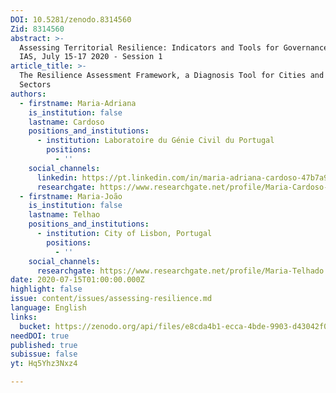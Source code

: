 ```yaml
---
DOI: 10.5281/zenodo.8314560
Zid: 8314560
abstract: >-
  Assessing Territorial Resilience: Indicators and Tools for Governance, Paris
  IAS, July 15-17 2020 - Session 1
article_title: >-
  The Resilience Assessment Framework, a Diagnosis Tool for Cities and Strategic
  Sectors
authors:
  - firstname: Maria-Adriana
    is_institution: false
    lastname: Cardoso
    positions_and_institutions:
      - institution: Laboratoire du Génie Civil du Portugal
        positions:
          - ''
    social_channels:
      linkedin: https://pt.linkedin.com/in/maria-adriana-cardoso-47b7a911
      researchgate: https://www.researchgate.net/profile/Maria-Cardoso-21
  - firstname: Maria-João
    is_institution: false
    lastname: Telhao
    positions_and_institutions:
      - institution: City of Lisbon, Portugal
        positions:
          - ''
    social_channels:
      researchgate: https://www.researchgate.net/profile/Maria-Telhado
date: 2020-07-15T01:00:00.000Z
highlight: false
issue: content/issues/assessing-resilience.md
language: English
links:
  bucket: https://zenodo.org/api/files/e8cda4b1-ecca-4bde-9903-d43042f0d758
needDOI: true
published: true
subissue: false
yt: Hq5Yhz3Nxz4

---
```











<Youtube yt="Hq5Yhz3Nxz4" caption="Le Resilience Assessment Framework, un outil de diagnostic"></Youtube>
